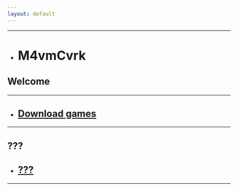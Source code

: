 ```yaml
---
layout: default
---
```


* * *

*   # M4vmCvrk
## Welcome

* * *

*   ## [Download games](/games/gamesALL.md)

* * *

## ???

*   ## [???](/hello/start.md)

* * *